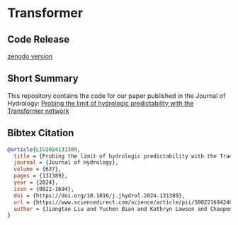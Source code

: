 # Transformer

## Code Release

[zenodo version](https://zenodo.org/records/13664154)

## Short Summary
This repository contains the code for our paper published in the Journal of Hydrology:
[Probing the limit of hydrologic predictability with the Transformer network](https://doi.org/10.1016/j.jhydrol.2024.131389)

## Bibtex Citation

```bibtex
@article{LIU2024131389,
  title = {Probing the limit of hydrologic predictability with the Transformer network},
  journal = {Journal of Hydrology},
  volume = {637},
  pages = {131389},
  year = {2024},
  issn = {0022-1694},
  doi = {https://doi.org/10.1016/j.jhydrol.2024.131389},
  url = {https://www.sciencedirect.com/science/article/pii/S0022169424007844},
  author = {Jiangtao Liu and Yuchen Bian and Kathryn Lawson and Chaopeng Shen}
}
```
